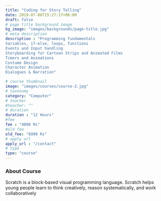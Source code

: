 ```yaml
---
title: "Coding for Story Telling"
date: 2019-07-06T15:27:17+06:00
draft: false
# page title background image
bg_image: "images/backgrounds/page-title.jpg"
# meta description
description : "Programming fundamentals
Variables, if-else, loops, functions
Events and Input handling
Storyboarding for Cartoon Strips and Animated Films
Timers and Animations
Costume Design
Character Animation
Dialogues & Narration"

# course thumbnail
image: "images/courses/course-2.jpg"
# taxonomy
category: "Computer"
# teacher
#teacher: ""
# duration
duration : "12 Hours"
#fee
fee : "4800 Rs"
#old fee
old_fee: "6999 Rs"
# apply url
apply_url : "/contact"
# type
type: "course"
---
```



### About Course

Scratch is a block-based visual programming language. Scratch helps young people learn to think creatively, reason systematically, and work collaboratively  
</p>




